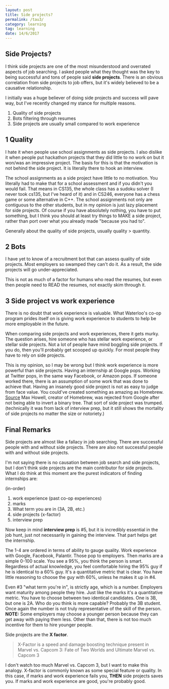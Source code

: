 ```yaml
---
layout: post
title: Side projects?
permalink: /tau3/
category: learning
tag: learning
date: 14/6/2017
---
```


## Side Projects?
I think side projects are one of the most misunderstood and overrated aspects of job searching. I asked people what they thought was the key to being successful and tons of people said **side projects**. There is an obvious correlation from side projects to job offers, but it's widely believed to be a causative relationship.

I initially was a huge believer of doing side projects and success will pave way, but I've recently changed my stance for multiple reasons.

1. Quality of side projects
2. Bots filtering through resumes
3. Side projects are usually small compared to work experience

## 1 Quality
I hate it when people use school assignments as side projects. I also dislike it when people put hackathon projects that they did little to no work on but it won/was an impressive project. The basis for this is that the motivation is not behind the side project. It is literally there to hook an interview.

The school assignments as a side project have little to no motivation. You literally had to make that for a school assessment and if you didn't you would fail. That means in CS135, the whole class has a sudoku solver (I never took cs135, but I've heard of it) and in CS246, everyone has a chess game or some alternative in C++. The school assignments not only are contiguous to the other students, but in my opinion is just lazy placement for side projects. Of course if you have absolutely nothing, you have to put something, but I think you should at least try things to MAKE a side project, rather than port over what you already made "because you had to".

Generally about the quality of side projects, usually quality > quantity.

## 2 Bots
I have yet to know of a recruitment bot that can assess quality of side projects. Most employers so swamped they can't do it. As a result, the side projects will go under-appreciated.

This is not as much of a factor for humans who read the resumes, but even then people need to READ the resumes, not exactly skim through it.

## 3 Side project vs work experience

There is no doubt that work experience is valuable. What Waterloo's co-op program prides itself on is giving work experience to students to help be more employable in the future.

When comparing side projects and work experiences, there it gets murky.
The question arises, hire someone who has stellar work experience, or stellar side projects. Not a lot of people have mind boggling side projects. If you do, then you'll probably get scooped up quickly. For most people they have to rely on side projects.

This is my opinion, so I may be wrong but I think work experience is more powerful than side projects. Having an internship at Google pops. Working at Twitter pops, in the same way Facebook, or Amazon pops. If someone worked there, there is an assumption of some work that was done to achieve that. Having an insanely good side project is not as easy to judge from face value. You could've created something as amazing as Homebrew. [Source](https://www.quora.com/Whats-the-logic-behind-Google-rejecting-Max-Howell-the-author-of-Homebrew-for-not-being-able-to-invert-a-binary-tree)
Max Howell, creator of Homebrew, was rejected from Google after not being able to invert a binary tree. That sort of side project was trumped. (technically it was from lack of interview prep, but it still shows the mortality of side projects no matter the size or notoriety.)

## Final Remarks
Side projects are almost like a fallacy in job searching. There are successful people with and without side projects. There are also not successful people with and without side projects.

I'm not saying there is no causation between job search and side projects, but I don't think side projects are the main contributor for side projects. What I do think at this moment are the purest indicators of finding internships are:

(in-order)
1. work experience (past co-op experiences)
2. marks
3. What term you are in (3A, 2B, etc.)
4. side projects (x-factor)
5. interview prep

Now keep in mind **interview prep** is \#5, but it is incredibly essential in the job hunt, just not necessarily in gaining the interview. That part helps get the internship.

The 1-4 are ordered in terms of ability to gauge quality. Work experience with Google, Facebook, Palantir. Those pop to employers. Then marks are a simple 0-100 scale. You see a 95%, you think the person is smart. Regardless of actual knowledge, you feel comfortable hiring the 95% guy if he is identical to a 60% guy. It's a quantitative metric that is clear. You have little reasoning to choose the guy with 60%, unless he makes it up in \#4.

Even \#3 "what term you're in", is strictly age, which is a number. Employers want maturity among people they hire. Just like the marks it's a quantitative metric. You have to choose between two identical candidates. One is 3B, but one is 2A. Who do you think is more capable? Probably the 3B student. Once again the number is not truly representative of the skill of the person. **NOTE:** Some employers may choose a younger person because they can get away with paying them less. Other than that, there is not too much incentive for them to hire younger people.

Side projects are the **X factor**.

> X-Factor is a speed and damage boosting technique present in Marvel vs. Capcom 3: Fate of Two Worlds and Ultimate Marvel vs. Capcom 3

I don't watch too much Marvel vs. Capcom 3, but I want to make this analogy. X-factor is commonly known as some special feature or quality. In this case, if marks and work experience fails you, **THEN** side projects saves you. If marks and work experience are good, you're probably good.
